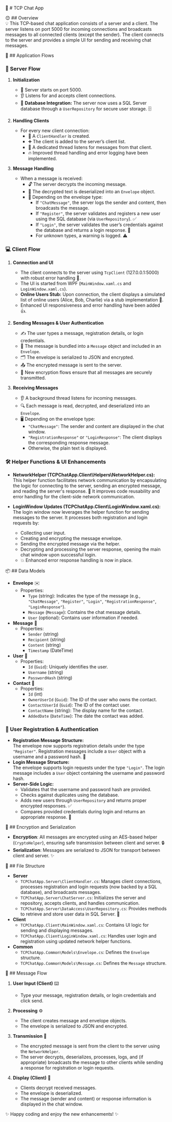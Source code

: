 🚀 # TCP Chat App

😊 ## Overview  
💡 This TCP-based chat application consists of a server and a client. The server listens on port 5000 for incoming connections and broadcasts messages to all connected clients (except the sender). The client connects to the server and provides a simple UI for sending and receiving chat messages.

🔄 ## Application Flows

### 🚀 Server Flow

1. **Initialization**

   - 🔌 Server starts on port 5000.
   - 👂 Listens for and accepts client connections.
   - 💾 **Database Integration:** The server now uses a SQL Server database through a `UserRepository` for secure user storage. 🗄️

2. **Handling Clients**

   - For every new client connection:
     - 📡 A `ClientHandler` is created.
     - ➕ The client is added to the server’s client list.
     - 🧵 A dedicated thread listens for messages from that client.
     - 🔥 Improved thread handling and error logging have been implemented.

3. **Message Handling**
   - When a message is received:
     - 🔓 The server decrypts the incoming message.
     - 📨 The decrypted text is deserialized into an `Envelope` object.
     - 📝 Depending on the envelope type:
       - If `"ChatMessage"`, the server logs the sender and content, then broadcasts the message.
       - If `"Register"`, the server validates and registers a new user using the SQL database (via `UserRepository`). ✅
       - If `"Login"`, the server validates the user’s credentials against the database and returns a login response. 🔑
       - For unknown types, a warning is logged. ⚠️

### 💻 Client Flow

1. **Connection and UI**

   - The client connects to the server using `TcpClient` (127.0.0.1:5000) with robust error handling 🚀.
   - The UI is started from WPF (`MainWindow.xaml.cs` and `LoginWindow.xaml.cs`).
   - **Online Users Stub:** Upon connection, the client displays a simulated list of online users (Alice, Bob, Charlie) via a stub implementation 🎉.
   - Enhanced UI responsiveness and error handling have been added 👍.

2. **Sending Messages & User Authentication**

   - ✍️ The user types a message, registration details, or login credentials.
   - 💬 The message is bundled into a `Message` object and included in an `Envelope`.
   - 🗂️ The envelope is serialized to JSON and encrypted.
   - 📤 The encrypted message is sent to the server.
   - 🚀 New encryption flows ensure that all messages are securely transmitted.

3. **Receiving Messages**
   - 👂 A background thread listens for incoming messages.
   - 🔍 Each message is read, decrypted, and deserialized into an `Envelope`.
   - 🖥️ Depending on the envelope type:
     - `"ChatMessage"`: The sender and content are displayed in the chat window.
     - `"RegistrationResponse"` or `"LoginResponse"`: The client displays the corresponding response message.
     - Otherwise, the plain text is displayed.

### 🛠 Helper Functions & UI Enhancements

- **NetworkHelper (TCPChatApp.Client\Helpers\NetworkHelper.cs):**  
  This helper function facilitates network communication by encapsulating the logic for connecting to the server, sending an encrypted message, and reading the server's response. 🧩 It improves code reusability and error handling for the client-side network communication.

- **LoginWindow Updates (TCPChatApp.Client\LoginWindow.xaml.cs):**  
  The login window now leverages the helper function for sending messages to the server. It processes both registration and login requests by:
  - Collecting user input.
  - Creating and encrypting the message envelope.
  - Sending the encrypted message via the helper.
  - Decrypting and processing the server response, opening the main chat window upon successful login.
  - 💥 Enhanced error response handling is now in place.

📦 ## Data Models

- **Envelope** ✉️
  - Properties:
    - `Type` (string): Indicates the type of the message (e.g., `"ChatMessage"`, `"Register"`, `"Login"`, `"RegistrationResponse"`, `"LoginResponse"`).
    - `Message` (`Message`): Contains the chat message details.
    - `User` (optional): Contains user information if needed.
- **Message** 💬
  - Properties:
    - `Sender` (string)
    - `Recipient` (string)
    - `Content` (string)
    - `Timestamp` (DateTime)
- **User** 👤
  - Properties:
    - `Id` (`Guid`): Uniquely identifies the user.
    - `Username` (string)
    - `PasswordHash` (string)
- **Contact** 📇
  - Properties:
    - `Id` (int)
    - `OwnerUserId` (`Guid`): The ID of the user who owns the contact.
    - `ContactUserId` (`Guid`): The ID of the contact user.
    - `ContactName` (string): The display name for the contact.
    - `AddedDate` (`DateTime`): The date the contact was added.

### 📝 User Registration & Authentication

- **Registration Message Structure:**  
  The envelope now supports registration details under the type `"Register"`. Registration messages include a `User` object with a username and a password hash. 🔐
- **Login Message Structure:**  
  The envelope supports login requests under the type `"Login"`. The login message includes a `User` object containing the username and password hash.
- **Server-Side Logic:**
  - Validates that the username and password hash are provided.
  - Checks against duplicates using the database.
  - Adds new users through `UserRepository` and returns proper encrypted responses. ✅
  - Compares provided credentials during login and returns an appropriate response. 🔑

🔐 ## Encryption and Serialization

- **Encryption**: All messages are encrypted using an AES-based helper (`CryptoHelper`), ensuring safe transmission between client and server. 🔒
- **Serialization**: Messages are serialized to JSON for transport between client and server. ✨

📁 ## File Structure

- **Server**
  - `TCPChatApp.Server\ClientHandler.cs`: Manages client connections, processes registration and login requests (now backed by a SQL database), and broadcasts messages.
  - `TCPChatApp.Server\ChatServer.cs`: Initializes the server and repository, accepts clients, and handles communication.
  - `TCPChatApp.Server\DataAccess\UserRepository.cs`: Provides methods to retrieve and store user data in SQL Server. 💾
- **Client**
  - `TCPChatApp.Client\MainWindow.xaml.cs`: Contains UI logic for sending and displaying messages.
  - `TCPChatApp.Client\LoginWindow.xaml.cs`: Handles user login and registration using updated network helper functions.
- **Common**
  - `TCPChatApp.Common\Models\Envelope.cs`: Defines the `Envelope` structure.
  - `TCPChatApp.Common\Models\Message.cs`: Defines the `Message` structure.

🔄 ## Message Flow

1. **User Input (Client)** ⌨️

   - Type your message, registration details, or login credentials and click send.

2. **Processing** ⚙️

   - The client creates message and envelope objects.
   - The envelope is serialized to JSON and encrypted.

3. **Transmission** 🚀

   - The encrypted message is sent from the client to the server using the `NetworkHelper`.
   - The server decrypts, deserializes, processes, logs, and (if appropriate) broadcasts the message to other clients while sending a response for registration or login requests.

4. **Display (Client)** 👀
   - Clients decrypt received messages.
   - The envelope is deserialized.
   - The message (sender and content) or response information is displayed in the chat window.

✨ Happy coding and enjoy the new enhancements! ✨
